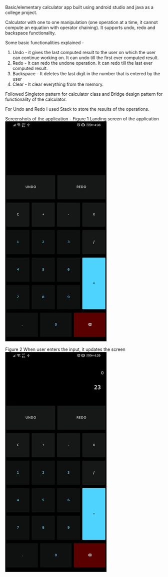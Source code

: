 Basic/elementary calculator app built using android studio and java as a college project.

Calculator with one to one manipulation (one operation at a time, it cannot compute an equation with operator chaining). It supports undo, redo and backspace functionality.

Some basic functionalities explained -
1. Undo - it gives the last computed result to the user on which the user can continue working on. It can undo till the first ever computed result.
2. Redo - It can redo the undone operation. It can redo till the last ever computed result.
3. Backspace - It deletes the last digit in the number that is entered by the user
4. Clear - It clear everything from the memory.

Followed Singleton pattern for calculator class and Bridge design pattern for functionality of the calculator.

For Undo and Redo I used Stack to store the results of the operations.

Screenshots of the application - 
Figure 1
Landing screen of the application
![Landing screen of the application](https://github.com/Tarunpreetsingh16/Android/blob/master/Calculator/images/Screenshot_20200306_163855_com.example.calculator.jpg)

Figure 2
When user enters the input, it updates the screen
![When user enters the input, it updates the screen](https://github.com/Tarunpreetsingh16/Android/blob/master/Calculator/images/Screenshot_20200306_163907_com.example.calculator.jpg)

